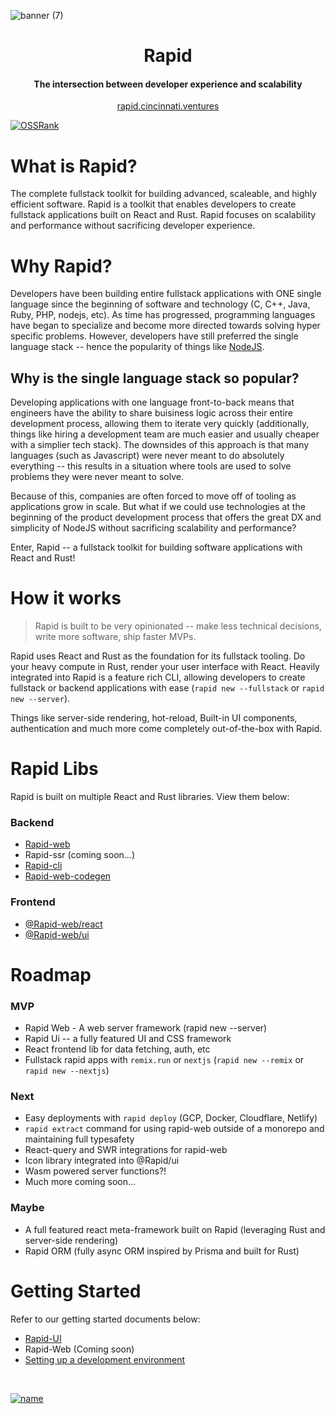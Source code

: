 ![banner (7)](https://user-images.githubusercontent.com/68653294/218370294-a4bcaef6-087c-489e-8748-0b2eea0fcb90.jpg)

<h1 align='center'>Rapid</h1>
<h4 align='center'>The intersection between developer experience and scalability</h4>
<div align='center'>
    <a href='https://rapid.cincinnati.ventures/' target='_blank'>rapid.cincinnati.ventures</a>
</div>

[![OSSRank](https://shields.io/endpoint?url=https://ossrank.com/shield/2856)](https://ossrank.com/p/2856)
    
# What is Rapid?

The complete fullstack toolkit for building advanced, scaleable, and highly efficient software. 
Rapid is a toolkit that enables developers to create fullstack applications built on React and 
Rust. Rapid focuses on scalability and performance without sacrificing developer experience.

# Why Rapid?

Developers have been building entire fullstack applications with ONE single language since the 
beginning of software and technology (C, C++, Java, Ruby, PHP, nodejs, etc). As time has 
progressed, programming languages have began to specialize and become more directed towards 
solving hyper specific problems. However, developers have still preferred the single language 
stack -- hence the popularity of things like [NodeJS](https://nodejs.org). 

## Why is the single language stack so popular? 

Developing applications with one language front-to-back means that engineers have the ability to 
share buisiness logic across their entire development process, allowing them to iterate very 
quickly (additionally, things like hiring a development team are much easier and usually 
cheaper with a simplier tech stack). The downsides of this approach is that many languages 
(such as Javascript) were never meant to do absolutely everything -- this results in a situation 
where tools are used to solve problems they were never meant to solve. 

Because of this, companies are often forced to move off of tooling as applications grow in 
scale. But what if we could use technologies at the beginning of the product development process 
that offers the great DX and simplicity of NodeJS without sacrificing scalability and 
performance? 

Enter, Rapid -- a fullstack toolkit for building software applications with React and Rust!

# How it works

> Rapid is built to be very opinionated -- make less technical decisions, write more software, ship faster MVPs.

Rapid uses React and Rust as the foundation for its fullstack tooling. Do your heavy compute in Rust, 
render your user interface with React. Heavily integrated into Rapid is a feature rich CLI, allowing 
developers to create fullstack or backend applications with ease (`rapid new --fullstack` or 
`rapid new --server`). 

Things like server-side rendering, hot-reload, Built-in UI components, authentication and much 
more come completely out-of-the-box with Rapid.

# Rapid Libs

Rapid is built on multiple React and Rust libraries. View them below:

### Backend

-   [Rapid-web](https://crates.io/crates/rapid-web)
-   Rapid-ssr (coming soon...)
-   [Rapid-cli](https://crates.io/crates/rapid-cli)
-   [Rapid-web-codegen](https://crates.io/crates/rapid-web-codegen)

### Frontend

-   [@Rapid-web/react](https://www.npmjs.com/package/@rapid-web/react)
-   [@Rapid-web/ui](https://www.npmjs.com/package/@rapid-web/ui)

# Roadmap

### MVP

-   Rapid Web - A web server framework (rapid new --server)
-   Rapid Ui -- a fully featured UI and CSS framework
-   React frontend lib for data fetching, auth, etc
-   Fullstack rapid apps with `remix.run` or `nextjs` (`rapid new --remix` or `rapid new --nextjs`)

### Next

-   Easy deployments with `rapid deploy` (GCP, Docker, Cloudflare, Netlify)
-   `rapid extract` command for using rapid-web outside of a monorepo and maintaining full typesafety
-   React-query and SWR integrations for rapid-web
-   Icon library integrated into @Rapid/ui
-   Wasm powered server functions?!
-   Much more coming soon...

### Maybe

- A full featured react meta-framework built on Rapid (leveraging Rust and server-side rendering)
- Rapid ORM (fully async ORM inspired by Prisma and built for Rust)

# Getting Started

Refer to our getting started documents below:
- [Rapid-UI](https://github.com/Cincinnati-Ventures/rapid/blob/main/docs/rapid-ui/gettingStarted.md)
- Rapid-Web (Coming soon)
- [Setting up a development environment](https://github.com/Cincinnati-Ventures/rapid/blob/main/docs/dev.md)

</br>

[![name](https://user-images.githubusercontent.com/68653294/232151991-265606f7-e31c-4c0e-8659-4e339a0b99a0.svg)](https://cincinnati.ventures)

